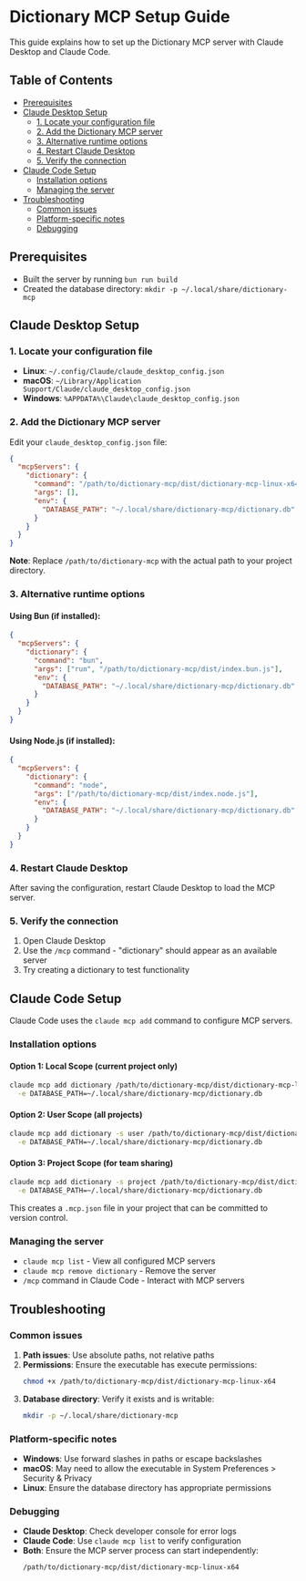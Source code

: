 # Dictionary MCP Setup Guide

This guide explains how to set up the Dictionary MCP server with Claude Desktop and Claude Code.

## Table of Contents

- [Prerequisites](#prerequisites)
- [Claude Desktop Setup](#claude-desktop-setup)
  - [1. Locate your configuration file](#1-locate-your-configuration-file)
  - [2. Add the Dictionary MCP server](#2-add-the-dictionary-mcp-server)
  - [3. Alternative runtime options](#3-alternative-runtime-options)
  - [4. Restart Claude Desktop](#4-restart-claude-desktop)
  - [5. Verify the connection](#5-verify-the-connection)
- [Claude Code Setup](#claude-code-setup)
  - [Installation options](#installation-options)
  - [Managing the server](#managing-the-server)
- [Troubleshooting](#troubleshooting)
  - [Common issues](#common-issues)
  - [Platform-specific notes](#platform-specific-notes)
  - [Debugging](#debugging)

## Prerequisites

- Built the server by running `bun run build`
- Created the database directory: `mkdir -p ~/.local/share/dictionary-mcp`

## Claude Desktop Setup

### 1. Locate your configuration file

- **Linux**: `~/.config/Claude/claude_desktop_config.json`
- **macOS**: `~/Library/Application Support/Claude/claude_desktop_config.json`
- **Windows**: `%APPDATA%\Claude\claude_desktop_config.json`

### 2. Add the Dictionary MCP server

Edit your `claude_desktop_config.json` file:

```json
{
  "mcpServers": {
    "dictionary": {
      "command": "/path/to/dictionary-mcp/dist/dictionary-mcp-linux-x64",
      "args": [],
      "env": {
        "DATABASE_PATH": "~/.local/share/dictionary-mcp/dictionary.db"
      }
    }
  }
}
```

**Note**: Replace `/path/to/dictionary-mcp` with the actual path to your project directory.

### 3. Alternative runtime options

#### Using Bun (if installed):
```json
{
  "mcpServers": {
    "dictionary": {
      "command": "bun",
      "args": ["run", "/path/to/dictionary-mcp/dist/index.bun.js"],
      "env": {
        "DATABASE_PATH": "~/.local/share/dictionary-mcp/dictionary.db"
      }
    }
  }
}
```

#### Using Node.js (if installed):
```json
{
  "mcpServers": {
    "dictionary": {
      "command": "node",
      "args": ["/path/to/dictionary-mcp/dist/index.node.js"],
      "env": {
        "DATABASE_PATH": "~/.local/share/dictionary-mcp/dictionary.db"
      }
    }
  }
}
```

### 4. Restart Claude Desktop

After saving the configuration, restart Claude Desktop to load the MCP server.

### 5. Verify the connection

1. Open Claude Desktop
2. Use the `/mcp` command - "dictionary" should appear as an available server
3. Try creating a dictionary to test functionality

## Claude Code Setup

Claude Code uses the `claude mcp add` command to configure MCP servers.

### Installation options

#### Option 1: Local Scope (current project only)
```bash
claude mcp add dictionary /path/to/dictionary-mcp/dist/dictionary-mcp-linux-x64 \
  -e DATABASE_PATH=~/.local/share/dictionary-mcp/dictionary.db
```

#### Option 2: User Scope (all projects)
```bash
claude mcp add dictionary -s user /path/to/dictionary-mcp/dist/dictionary-mcp-linux-x64 \
  -e DATABASE_PATH=~/.local/share/dictionary-mcp/dictionary.db
```

#### Option 3: Project Scope (for team sharing)
```bash
claude mcp add dictionary -s project /path/to/dictionary-mcp/dist/dictionary-mcp-linux-x64 \
  -e DATABASE_PATH=~/.local/share/dictionary-mcp/dictionary.db
```

This creates a `.mcp.json` file in your project that can be committed to version control.

### Managing the server

- `claude mcp list` - View all configured MCP servers
- `claude mcp remove dictionary` - Remove the server
- `/mcp` command in Claude Code - Interact with MCP servers

## Troubleshooting

### Common issues

1. **Path issues**: Use absolute paths, not relative paths
2. **Permissions**: Ensure the executable has execute permissions:
   ```bash
   chmod +x /path/to/dictionary-mcp/dist/dictionary-mcp-linux-x64
   ```
3. **Database directory**: Verify it exists and is writable:
   ```bash
   mkdir -p ~/.local/share/dictionary-mcp
   ```

### Platform-specific notes

- **Windows**: Use forward slashes in paths or escape backslashes
- **macOS**: May need to allow the executable in System Preferences > Security & Privacy
- **Linux**: Ensure the database directory has appropriate permissions

### Debugging

- **Claude Desktop**: Check developer console for error logs
- **Claude Code**: Use `claude mcp list` to verify configuration
- **Both**: Ensure the MCP server process can start independently:
  ```bash
  /path/to/dictionary-mcp/dist/dictionary-mcp-linux-x64
  ```
